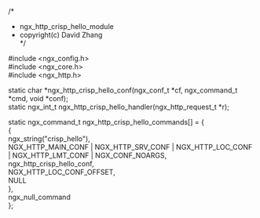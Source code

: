   /*  
   * ngx_http_crisp_hello_module  
   * copyright(c) David Zhang  
   */

  #include <ngx_config.h>  
  #include <ngx_core.h>  
  #include <ngx_http.h>

  static char *ngx_http_crisp_hello_conf(ngx_conf_t *cf, ngx_command_t *cmd, void *conf);  
  static ngx_int_t ngx_http_crisp_hello_handler(ngx_http_request_t *r);

  static ngx_command_t ngx_http_crisp_hello_commands[] = {  
    {  
      ngx_string("crisp_hello"),  
      NGX_HTTP_MAIN_CONF | NGX_HTTP_SRV_CONF | NGX_HTTP_LOC_CONF | NGX_HTTP_LMT_CONF | NGX_CONF_NOARGS,  
      ngx_http_crisp_hello_conf,  
      NGX_HTTP_LOC_CONF_OFFSET,  
      NULL  
    },  
    ngx_null_command  
  };
